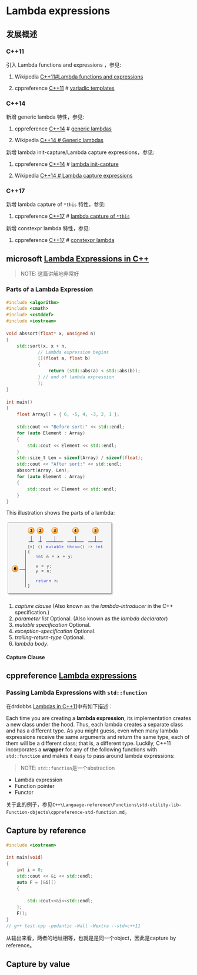 # Lambda expressions



## 发展概述

### C++11

引入 Lambda functions and expressions ，参见:

1) Wikipedia [C++11#Lambda functions and expressions](https://infogalactic.com/info/C%2B%2B11#Lambda_functions_and_expressions)

2) cppreference [C++11](https://en.cppreference.com/w/cpp/11) # [variadic templates](https://en.cppreference.com/w/cpp/language/parameter_pack)



### C++14

新增 generic lambda 特性，参见: 

1) cppreference [C++14](https://en.cppreference.com/w/cpp/14) # [generic lambdas](https://en.cppreference.com/w/cpp/language/lambda)

2) Wikipedia [C++14 # Generic lambdas](https://infogalactic.com/info/C%2B%2B14#Generic_lambdas)

新增 lambda init-capture/Lambda capture expressions，参见:

1) cppreference [C++14](https://en.cppreference.com/w/cpp/14) # [lambda init-capture](https://en.cppreference.com/w/cpp/language/lambda)

2) Wikipedia [C++14 # Lambda capture expressions](https://infogalactic.com/info/C%2B%2B14#Lambda_capture_expressions)



### C++17

新增 lambda capture of `*this` 特性，参见: 

1) cppreference [C++17](https://en.cppreference.com/w/cpp/17) # [lambda capture of `*this`](https://en.cppreference.com/w/cpp/language/lambda#Lambda_capture)

新增 constexpr lambda 特性，参见:

1) cppreference [C++17](https://en.cppreference.com/w/cpp/17) # [constexpr lambda](https://en.cppreference.com/w/cpp/language/lambda)



## microsoft [Lambda Expressions in C++](https://docs.microsoft.com/en-us/cpp/cpp/lambda-expressions-in-cpp?view=vs-2019)

> NOTE: 这篇讲解地非常好

### Parts of a Lambda Expression

```c++
#include <algorithm>
#include <cmath>
#include <cstddef>
#include <iostream>

void abssort(float* x, unsigned n)
{
	std::sort(x, x + n,
			// Lambda expression begins
			[](float a, float b)
			{
				return (std::abs(a) < std::abs(b));
			} // end of lambda expression
			);
}

int main()
{
	float Array[] = { 6, -5, 4, -3, 2, 1 };

	std::cout << "Before sort:" << std::endl;
	for (auto Element : Array)
	{
		std::cout << Element << std::endl;
	}
	std::size_t Len = sizeof(Array) / sizeof(float);
	std::cout << "After sort:" << std::endl;
	abssort(Array, Len);
	for (auto Element : Array)
	{
		std::cout << Element << std::endl;
	}
}

```



This illustration shows the parts of a lambda:

![](./lambdaexpsyntax.png)

1. *capture clause* (Also known as the *lambda-introducer* in the C++ specification.)
2. *parameter list* Optional. (Also known as the *lambda declarator*)
3. *mutable specification* Optional.
4. *exception-specification* Optional.
5. *trailing-return-type* Optional.
6. *lambda body*.

#### Capture Clause



## cppreference [Lambda expressions](https://en.cppreference.com/w/cpp/language/lambda)





### Passing Lambda Expressions with `std::function`

在drdobbs [Lambdas in C++11](https://www.drdobbs.com/cpp/lambdas-in-c11/240168241)中有如下描述：

Each time you are creating a **lambda expression**, its implementation creates a new class under the hood. Thus, each lambda creates a separate class and has a different type. As you might guess, even when many lambda expressions receive the same arguments and return the same type, each of them will be a different class; that is, a different type. Luckily, C++11 incorporates a **wrapper** for any of the following functions with `std::function` and makes it easy to pass around lambda expressions:

> NOTE: `std::function`是一个abstraction

- Lambda expression
- Function pointer
- Functor



关于此的例子，参见`C++\Language-reference\Functions\std-utility-lib-Function-objects\cppreference-std-function.md`。



## Capture by reference



```C++
#include <iostream>

int main(void)
{
	int i = 0;
	std::cout << &i << std::endl;
	auto F = [&i]()
	{

		std::cout<<&i<<std::endl;
	};
	F();
}
// g++ test.cpp -pedantic -Wall -Wextra --std=c++11

```

从输出来看，两者的地址相等，也就是是同一个object，因此是capture by reference。

## Capture by value

